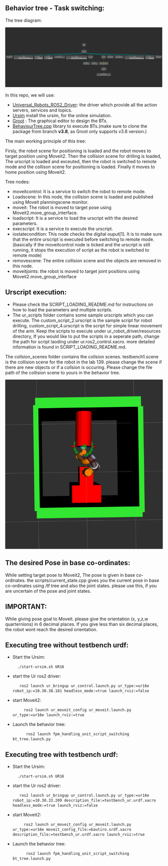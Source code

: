 ## Behavior tree - Task switching:

The tree diagram:

![title](images/task_switching.png)

In this repo, we will use:
- [Universal_Robots_ROS2_Driver](https://github.com/UniversalRobots/Universal_Robots_ROS2_Driver/tree/galactic): the driver which provide all the action servers, services and topics.
- [Ursim](https://www.universal-robots.com/download/software-e-series/simulator-linux/offline-simulator-e-series-ur-sim-for-linux-5124/) install the ursim, for the online simulation.
- [Groot](https://github.com/BehaviorTree/Groot.git) : The graphical editor to design the BTs.
- [BehaviourTree.cpp](https://github.com/BehaviorTree/BehaviorTree.CPP/tree/v3.8)      library to execute BTs.(make sure to clone the package from branch **v3.8**, as Groot only supports v3.8 version.)

The main working principle of this tree:

Firsly, the robot scene for positioning is loaded and the robot moves to target position using Moveit2. Then the collision scene for drilling is loaded, The urscript is loaded and exceuted, then the robot is switched to remote mode and the collison scene for positioning is loaded. Finally it moves to home position using Moveit2.

Tree nodes:
- moveitcontrol: It is a service to switch the robot to remote mode.
- Loadscene: In this node, the collision scene is loaded and published using Moveit planningscene monitor.
- moveit: The robot is moved to target pose using Moveit2.move_group_interface.
- loadscript: It is a service to load the urscript with the desired parameters.
- execscript: It is a service to execute the urscript.
- iostatecondition: This node checks the digital ouput[1]. It is to make sure that the entire urscript is executed before switching to remote mode.(basically if the moveitcontrol node is ticked and the urscript is still running, it stops the execution of script as the robot is switched to remote mode)
- removescene: The entire collision scene and the objects are removed in this node.
- moveitjoints: the robot is moved to target joint positions using Moveit2.move_group_interface

## Urscript execution:

- Please check the SCRIPT_LOADING_README.md for instructions on how to load the parameters and multiple scripts.
- The ur_scripts folder contains some sample urscripts which you can execute. The custom_script_2.urscript is the sample script for robot drilling, custom_script_4.urscript is the script for simple linear movement of the arm. Keep the scripts to execute under ur_robot_driver/resources directory, If you would like to put the scripts in a seperate path, change the path for script laoding under ur.ros2_control.xacro. more detailed information is found in SCRIPT_LOADING_README.md.


The collsion_scenes folder contains the collsion scenes. testbench1.scene is the collision scene for the robot in the lab 139. please change the scene if there are new objects or if a collsion is occuring. Please change the file path of the collision scene to yours in the behavior tree.

![title](images/drill_testbench.png)

## The desired Pose in base co-ordinates:

While setting target pose to Moveit2, The pose is given in base co-ordinates. the scripts/current_state.cpp gives you the current pose in base co-ordinates using /tf tree and also the joint states. please use this, if you are uncertain of the pose and joint states.

## IMPORTANT:

While giving pose goal to Moveit. please give the orientation (x, y,z,w quarternions) in 6 decimal places. If you give less than six decimal places, the robot wont reach the desired orientation.

## Executing tree without testbench urdf:

- Start the Ursim:
        
        ./start-ursim.sh UR16
- start the Ur ros2 driver:
         
         ros2 launch ur_bringup ur_control.launch.py ur_type:=ur16e robot_ip:=10.30.38.181 headless_mode:=true launch_rviz:=false        
- start Moveit2:

           ros2 launch ur_moveit_config ur_moveit.launch.py ur_type:=ur16e launch_rviz:=true
- Launch the behavior tree:

            ros2 launch fpm_handling_unit_script_switching bt_tree.launch.py

## Executing tree with testbench urdf:

- Start the Ursim:
        
        ./start-ursim.sh UR16
- start the Ur ros2 driver:
         
         ros2 launch ur_bringup ur_control.launch.py ur_type:=ur16e robot_ip:=10.30.33.209 description_file:=testbench_ur.urdf.xacro headless_mode:=true launch_rviz:=false        
- start Moveit2:

           ros2 launch ur_moveit_config ur_moveit.launch.py ur_type:=ur16e moveit_config_file:=bautiro.srdf.xacro description_file:=testbench_ur.urdf.xacro launch_rviz:=true
- Launch the behavior tree:

            ros2 launch fpm_handling_unit_script_switching bt_tree.launch.py